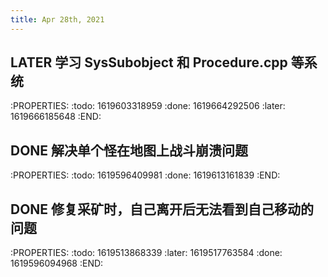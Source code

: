 ```yaml
---
title: Apr 28th, 2021
---
```


## LATER 学习 SysSubobject 和 Procedure.cpp 等系统
:PROPERTIES:
:todo: 1619603318959
:done: 1619664292506
:later: 1619666185648
:END:
## DONE 解决单个怪在地图上战斗崩溃问题
:PROPERTIES:
:todo: 1619596409981
:done: 1619613161839
:END:
## DONE 修复采矿时，自己离开后无法看到自己移动的问题
:PROPERTIES:
:todo: 1619513868339
:later: 1619517763584
:done: 1619596094968
:END:
